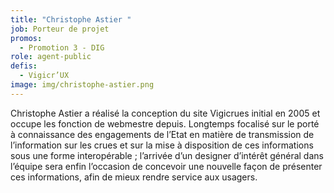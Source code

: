```yaml
---
title: "Christophe Astier "
job: Porteur de projet
promos:
  - Promotion 3 - DIG
role: agent-public
defis:
  - Vigicr’UX
image: img/christophe-astier.png
---
```


Christophe Astier a réalisé la conception du site Vigicrues initial en 2005 et occupe les fonction de webmestre depuis. Longtemps focalisé sur le porté à connaissance des engagements de l’Etat en matière de transmission de l’information sur les crues et sur la mise à disposition de ces informations sous une forme interopérable ; l’arrivée d’un designer d’intérêt général dans l’équipe sera enfin l’occasion de concevoir une nouvelle façon de présenter ces informations, afin de mieux rendre service aux usagers.
